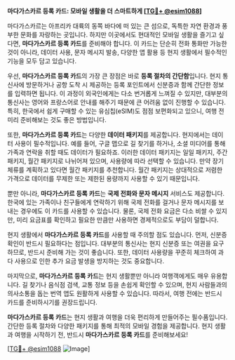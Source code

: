 **마다가스카르 등록 카드: 모바일 생활을 더 스마트하게 [[TG💪+ @esim1088](https://t.me/s/esim1088)]**

마다가스카르는 아프리카 대륙의 동쪽 바다에 떠 있는 큰 섬으로, 독특한 자연 환경과 풍부한 문화를 자랑하는 곳입니다. 하지만 이곳에서도 현대적인 모바일 생활을 즐기고 싶다면, **마다가스카르 등록 카드**를 준비해야 합니다. 이 카드는 단순히 전화 통화만 가능한 것이 아니라, 데이터 사용, 문자 메시지 발송, 다양한 앱 활용 등 현지 생활에서 필수적인 기능을 모두 담고 있습니다.

우선, **마다가스카르 등록 카드**의 가장 큰 장점은 바로 **등록 절차의 간단함**입니다. 현지 통신사에 방문하거나 공항 도착 시 제공하는 등록 포인트에서 신분증과 함께 간단한 정보를 입력하면 됩니다. 이 과정이 외국인에게는 다소 번거롭게 느껴질 수 있지만, 대부분의 통신사는 영어와 프랑스어로 안내를 해주기 때문에 큰 어려움 없이 진행할 수 있습니다. 특히, 한국에서 쉽게 구매할 수 있는 유심칩(eSIM)도 점점 보편화되고 있으니, 여행 전 미리 준비해보는 것도 좋은 방법입니다.

또한, **마다가스카르 등록 카드**는 다양한 **데이터 패키지**를 제공합니다. 현지에서는 데이터 사용이 필수적입니다. 예를 들어, 구글 맵으로 길 찾기를 하거나, 소셜 미디어를 통해 가족과 연락을 취할 때도 데이터가 필요하죠. 이러한 데이터 패키지는 일일 패키지, 주간 패키지, 월간 패키지로 나뉘어져 있으며, 사용량에 따라 선택할 수 있습니다. 만약 장기 체류를 계획하고 있다면 월간 패키지를 추천합니다. 월간 패키지는 상대적으로 저렴한 가격으로 데이터를 무제한 또는 제한된 용량까지 사용할 수 있기 때문입니다.

뿐만 아니라, **마다가스카르 등록 카드**는 **국제 전화와 문자 메시지** 서비스도 제공합니다. 한국에 있는 가족이나 친구들에게 연락하기 위해 국제 전화를 걸거나 문자 메시지를 보내는 경우에도 이 카드를 사용할 수 있습니다. 물론, 국제 전화 요금은 다소 비쌀 수 있지만, 미리 요금표를 확인하고 필요한 만큼만 사용하면 경제적으로도 부담이 덜합니다.

현지 생활에서 **마다가스카르 등록 카드**를 사용할 때 주의할 점도 있습니다. 먼저, 신분증 확인이 반드시 필요하다는 점입니다. 대부분의 통신사는 현지 신분증 또는 여권을 요구하므로, 반드시 준비해 가는 것이 좋습니다. 또한, 데이터 사용량을 꾸준히 체크하여 과다 사용으로 인한 추가 요금 발생을 방지하는 것도 중요합니다.

마지막으로, **마다가스카르 등록 카드**는 현지 생활뿐만 아니라 여행객에게도 매우 유용합니다. 길 찾기나 음식점 검색, 교통 정보 등을 손쉽게 확인할 수 있으며, 현지 사람들과의 의사소통을 돕는 번역 앱도 원활하게 사용할 수 있습니다. 따라서, 여행 전에는 반드시 카드를 준비하시기를 권장드립니다.

**마다가스카르 등록 카드**는 현지 생활과 여행을 더욱 편리하게 만들어주는 필수품입니다. 간단한 등록 절차와 다양한 패키지를 통해 최적의 모바일 경험을 제공합니다. 현지 생활과 여행을 시작하기 전, 반드시 **마다가스카르 등록 카드**를 준비해보세요! 

[[TG💪+ @esim1088](https://t.me/s/esim1088) ![Image](https://i.postimg.cc/Y0z9fWf4/image.png)]